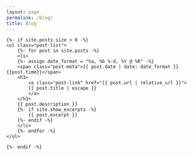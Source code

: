 ```yaml
---
layout: page
permalink: /blog/
title: Blog
---
```


<div class="home">

    {%- if site.posts.size > 0 -%}
    <ul class="post-list">
        {%- for post in site.posts -%}
        <li>
        {%- assign date_format = "%a, %b %-d, %Y @ %R" -%}
        <span class="post-meta">{{ post.date | date: date_format }} {{post.time}}</span>
        <h3>
            <a class="post-link" href="{{ post.url | relative_url }}">
            {{ post.title | escape }}
            </a>
        </h3>
        {{ post.description }}
        {%- if site.show_excerpts -%}
            {{ post.excerpt }}
        {%- endif -%}
        </li>
        {%- endfor -%}
    </ul>

    {%- endif -%}

</div>